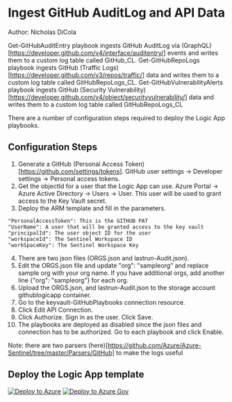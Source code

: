 # Ingest GitHub AuditLog and API Data
Author: Nicholas DiCola

Get-GitHubAuditEntry playbook ingests GitHub AuditLog via (GraphQL)[https://developer.github.com/v4/interface/auditentry/] events and writes them to a custom log table called GitHub_CL.  Get-GitHubRepoLogs playbook ingests GitHub (Traffic Logs)[https://developer.github.com/v3/repos/traffic/] data and writes them to a custom log table called GitHubRepoLogs_CL. Get-GitHubVulnerabilityAlerts playbook ingests GitHub (Security Vulnerability)[https://developer.github.com/v4/object/securityvulnerability/] data and writes them to a custom log table called GitHubRepoLogs_CL

There are a number of configuration steps required to deploy the Logic App playbooks.

## Configuration Steps
1. Generate a GitHub (Personal Access Token)[https://github.com/settings/tokens].  GitHub user settings -> Developer settings -> Personal access tokens.
2. Get the objectId for a user that the Logic App can use.  Azure Portal -> Azure Active Directory -> Users -> User.
This user will be used to grant access to the Key Vault secret.
3. Deploy the ARM template and fill in the parameters.
```
"PersonalAccessToken": This is the GITHUB PAT​
"UserName": A user that will be granted access to the key vault​
"principalId": The user object ID​ for the user
"workspaceId": The Sentinel Workspace ID​
"workSpaceKey": The Sentinel Workspace Key
 ```
4. There are two json files (ORGS.json and lastrun-Audit.json).
5. Edit the ORGS.json file and update "org": "sampleorg" and replace sample org with your org name.  If you have additional orgs, add another line {"org": "sampleorg"} for each org.
6. Upload the ORGS.json, and lastrun-Audit.json to the storage account githublogicapp container.
7. Go to the keyvault-GitHubPlaybooks connection resource.
8. Click Edit API Connection.
9. Click Authorize.  Sign in as the user.  Click Save.
10. The playbooks are deployed as disabled since the json files and connection has to be authorized.  Go to each playbook and click Enable.

Note: there are two parsers (here)[https://github.com/Azure/Azure-Sentinel/tree/master/Parsers/GitHub] to make the logs useful

## Deploy the Logic App template
[![Deploy to Azure](https://aka.ms/deploytoazurebutton)](https://portal.azure.com/#create/Microsoft.Template/uri/https%3A%2F%2Fraw.githubusercontent.com%2FAzure%2FAzure-Sentinel%2Fmaster%2FDataConnectors%2FGitHub%2Fazuredeploy.json)
[![Deploy to Azure Gov](https://aka.ms/deploytoazuregovbutton)](https://portal.azure.us/#create/Microsoft.Template/uri/https%3A%2F%2Fraw.githubusercontent.com%2FAzure%2FAzure-Sentinel%2Fmaster%2FDataConnectors%2FGitHub%2Fazuredeploy.json)
